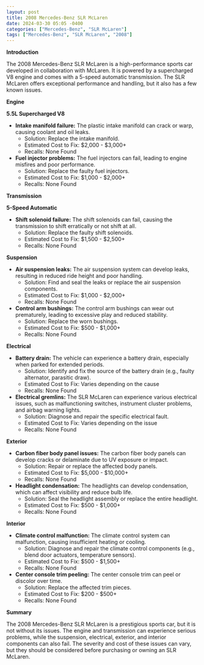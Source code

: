 ```yaml
---
layout: post
title: 2008 Mercedes-Benz SLR McLaren
date: 2024-03-30 05:05 -0400
categories: ["Mercedes-Benz", "SLR McLaren"]
tags: ["Mercedes-Benz", "SLR McLaren", "2008"]
---
```

**Introduction**

The 2008 Mercedes-Benz SLR McLaren is a high-performance sports car developed in collaboration with McLaren. It is powered by a supercharged V8 engine and comes with a 5-speed automatic transmission. The SLR McLaren offers exceptional performance and handling, but it also has a few known issues.

**Engine**

**5.5L Supercharged V8**

* **Intake manifold failure:** The plastic intake manifold can crack or warp, causing coolant and oil leaks.
    * Solution: Replace the intake manifold.
    * Estimated Cost to Fix: $2,000 - $3,000+
    * Recalls: None Found
* **Fuel injector problems:** The fuel injectors can fail, leading to engine misfires and poor performance.
    * Solution: Replace the faulty fuel injectors.
    * Estimated Cost to Fix: $1,000 - $2,000+
    * Recalls: None Found

**Transmission**

**5-Speed Automatic**

* **Shift solenoid failure:** The shift solenoids can fail, causing the transmission to shift erratically or not shift at all.
    * Solution: Replace the faulty shift solenoids.
    * Estimated Cost to Fix: $1,500 - $2,500+
    * Recalls: None Found

**Suspension**

* **Air suspension leaks:** The air suspension system can develop leaks, resulting in reduced ride height and poor handling.
    * Solution: Find and seal the leaks or replace the air suspension components.
    * Estimated Cost to Fix: $1,000 - $2,000+
    * Recalls: None Found
* **Control arm bushings:** The control arm bushings can wear out prematurely, leading to excessive play and reduced stability.
    * Solution: Replace the worn bushings.
    * Estimated Cost to Fix: $500 - $1,000+
    * Recalls: None Found

**Electrical**

* **Battery drain:** The vehicle can experience a battery drain, especially when parked for extended periods.
    * Solution: Identify and fix the source of the battery drain (e.g., faulty alternator, parasitic draw).
    * Estimated Cost to Fix: Varies depending on the cause
    * Recalls: None Found
* **Electrical gremlins:** The SLR McLaren can experience various electrical issues, such as malfunctioning switches, instrument cluster problems, and airbag warning lights.
    * Solution: Diagnose and repair the specific electrical fault.
    * Estimated Cost to Fix: Varies depending on the issue
    * Recalls: None Found

**Exterior**

* **Carbon fiber body panel issues:** The carbon fiber body panels can develop cracks or delaminate due to UV exposure or impact.
    * Solution: Repair or replace the affected body panels.
    * Estimated Cost to Fix: $5,000 - $10,000+
    * Recalls: None Found
* **Headlight condensation:** The headlights can develop condensation, which can affect visibility and reduce bulb life.
    * Solution: Seal the headlight assembly or replace the entire headlight.
    * Estimated Cost to Fix: $500 - $1,000+
    * Recalls: None Found

**Interior**

* **Climate control malfunction:** The climate control system can malfunction, causing insufficient heating or cooling.
    * Solution: Diagnose and repair the climate control components (e.g., blend door actuators, temperature sensors).
    * Estimated Cost to Fix: $500 - $1,500+
    * Recalls: None Found
* **Center console trim peeling:** The center console trim can peel or discolor over time.
    * Solution: Replace the affected trim pieces.
    * Estimated Cost to Fix: $200 - $500+
    * Recalls: None Found

**Summary**

The 2008 Mercedes-Benz SLR McLaren is a prestigious sports car, but it is not without its issues. The engine and transmission can experience serious problems, while the suspension, electrical, exterior, and interior components can also fail. The severity and cost of these issues can vary, but they should be considered before purchasing or owning an SLR McLaren.
